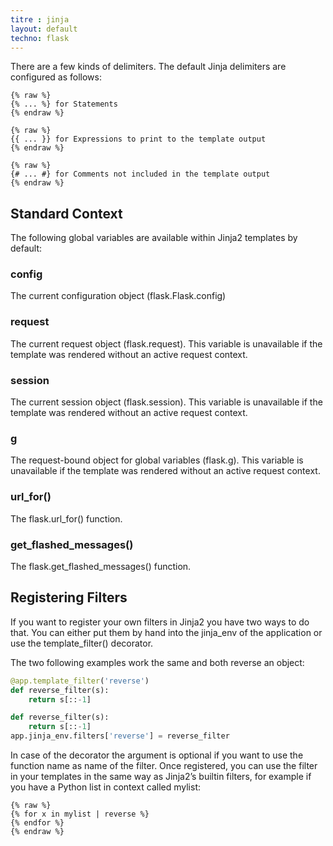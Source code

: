 ```yaml
---
titre : jinja
layout: default
techno: flask
---
```



There are a few kinds of delimiters. The default Jinja delimiters are configured as follows:
```jinja
{% raw %}
{% ... %} for Statements
{% endraw %}

{% raw %}
{{ ... }} for Expressions to print to the template output
{% endraw %}

{% raw %}
{# ... #} for Comments not included in the template output
{% endraw %}
```


## Standard Context

The following global variables are available within Jinja2 templates by default:

### config

The current configuration object (flask.Flask.config) 

### request

The current request object (flask.request). This variable is unavailable if the template was rendered without an active request context.

### session

The current session object (flask.session). This variable is unavailable if the template was rendered without an active request context.

### g

The request-bound object for global variables (flask.g). This variable is unavailable if the template was rendered without an active request context.

### url_for()

The flask.url_for() function.

### get_flashed_messages()

The flask.get_flashed_messages() function.


## Registering Filters

If you want to register your own filters in Jinja2 you have two ways to do that. You can either put them by hand into the jinja_env of the application or use the template_filter() decorator.

The two following examples work the same and both reverse an object:

```python
@app.template_filter('reverse')
def reverse_filter(s):
    return s[::-1]

def reverse_filter(s):
    return s[::-1]
app.jinja_env.filters['reverse'] = reverse_filter
```

In case of the decorator the argument is optional if you want to use the function name as name of the filter. Once registered, you can use the filter in your templates in the same way as Jinja2’s builtin filters, for example if you have a Python list in context called mylist:

```jinja
{% raw %}
{% for x in mylist | reverse %}
{% endfor %}
{% endraw %}
```
